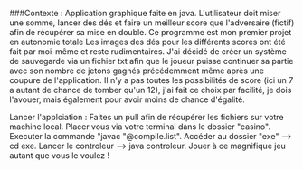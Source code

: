 ###Contexte : 
	Application graphique faite en java. L'utilisateur doit miser une somme, lancer des dés et faire un meilleur score que l'adversaire (fictif) afin de récupérer sa mise en double. 
	Ce programme est mon premier projet en autonomie totale
	Les images des dés pour les différents scores ont été fait par moi-même et reste rudimentaires. 
	J'ai décidé de créer un système de sauvegarde via un fichier txt afin que le joueur puisse continuer sa partie avec son nombre de jetons gagnés précédemment même après une coupure de l'application.
	Il n'y a pas toutes les possibilités de score (ici un 7 a autant de chance de tomber qu'un 12), j'ai fait ce choix par facilité, je dois l'avouer, mais également pour avoir moins de chance d'égalité. 

Lancer l'applciation : 
	Faites un pull afin de récupérer les fichiers sur votre machine local.
	Placer vous via votre terminal dans le dossier "casino".
	Executer la commande "javac "@compile.list".
	Accéder au dossier "exe" --> cd exe.
	Lancer le controleur --> java controleur.
	Jouer à ce magnifique jeu autant que vous le voulez !